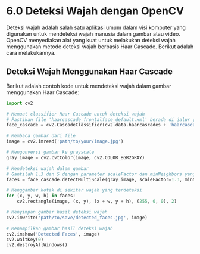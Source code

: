 # 6.0 Deteksi Wajah dengan OpenCV

Deteksi wajah adalah salah satu aplikasi umum dalam visi komputer yang digunakan untuk mendeteksi wajah manusia dalam gambar atau video. OpenCV menyediakan alat yang kuat untuk melakukan deteksi wajah menggunakan metode deteksi wajah berbasis Haar Cascade. Berikut adalah cara melakukannya.

## Deteksi Wajah Menggunakan Haar Cascade

Berikut adalah contoh kode untuk mendeteksi wajah dalam gambar menggunakan Haar Cascade:

```python
import cv2

# Memuat classifier Haar Cascade untuk deteksi wajah
# Pastikan file 'haarcascade_frontalface_default.xml' berada di jalur yang benar
face_cascade = cv2.CascadeClassifier(cv2.data.haarcascades + 'haarcascade_frontalface_default.xml')

# Membaca gambar dari file
image = cv2.imread('path/to/your/image.jpg')

# Mengonversi gambar ke grayscale
gray_image = cv2.cvtColor(image, cv2.COLOR_BGR2GRAY)

# Mendeteksi wajah dalam gambar
# Gantilah 1.3 dan 5 dengan parameter scaleFactor dan minNeighbors yang sesuai
faces = face_cascade.detectMultiScale(gray_image, scaleFactor=1.3, minNeighbors=5)

# Menggambar kotak di sekitar wajah yang terdeteksi
for (x, y, w, h) in faces:
    cv2.rectangle(image, (x, y), (x + w, y + h), (255, 0, 0), 2)

# Menyimpan gambar hasil deteksi wajah
cv2.imwrite('path/to/save/detected_faces.jpg', image)

# Menampilkan gambar hasil deteksi wajah
cv2.imshow('Detected Faces', image)
cv2.waitKey(0)
cv2.destroyAllWindows()
